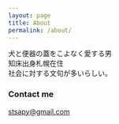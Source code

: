 ```yaml
---
layout: page
title: About
permalink: /about/
---
```


犬と便器の蓋をこよなく愛する男  
知床出身札幌在住  
社会に対する文句が多いらしい。

### Contact me

[stsapy@gmail.com](mailto:stsapy@gmail.com)
